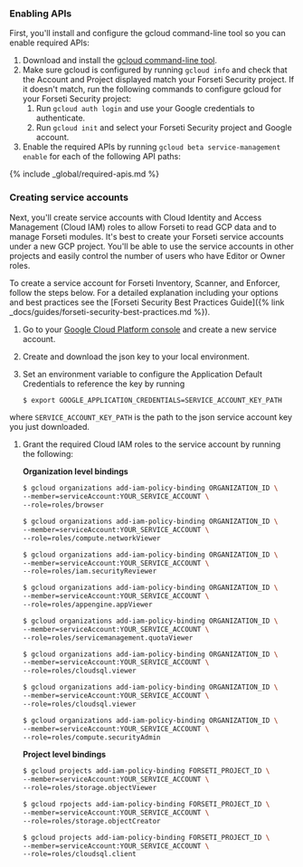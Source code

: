 ### Enabling APIs

First, you'll install and configure the gcloud command-line tool so you can
enable required APIs:

  1. Download and install the [gcloud command-line tool](https://cloud.google.com/sdk/gcloud/).
  1. Make sure gcloud is configured by running `gcloud info` and check that the
  Account and Project displayed match your Forseti Security project. If it
  doesn't match, run the following commands to configure gcloud for your
  Forseti Security project:
      1. Run `gcloud auth login` and use your Google credentials to authenticate.
      1. Run `gcloud init` and select your Forseti Security project and Google
      account.
  1. Enable the required APIs by running `gcloud beta service-management enable`
  for each of the following API paths:
  
  {% include _global/required-apis.md %}

### Creating service accounts

Next, you'll create service accounts with Cloud Identity and Access Management
(Cloud IAM) roles to allow Forseti to read GCP data and to manage Forseti
modules. It's best to create your Forseti service accounts under a new GCP
project. You'll be able to use the service accounts in other projects and
easily control the number of users who have Editor or Owner roles.

To create a service account for Forseti Inventory, Scanner, and Enforcer,
follow the steps below. For a detailed explanation including your options and
best practices see the [Forseti Security Best Practices Guide]({% link _docs/guides/forseti-security-best-practices.md %}).

  1. Go to your [Google Cloud Platform console](https://console.cloud.google.com/iam-admin/serviceaccounts)
  and create a new service account.
  1. Create and download the json key to your local environment.
  1. Set an environment variable to configure the Application Default
  Credentials to reference the key by running
  
      ```bash
      $ export GOOGLE_APPLICATION_CREDENTIALS=SERVICE_ACCOUNT_KEY_PATH
      ``` 
          
  where `SERVICE_ACCOUNT_KEY_PATH` is the path to the json service account key
  you just downloaded.
  1. Grant the required Cloud IAM roles to the service account by running the
  following:
  
      **Organization level bindings**
      ```bash
      $ gcloud organizations add-iam-policy-binding ORGANIZATION_ID \
      --member=serviceAccount:YOUR_SERVICE_ACCOUNT \
      --role=roles/browser
      ```
      ```bash
      $ gcloud organizations add-iam-policy-binding ORGANIZATION_ID \
      --member=serviceAccount:YOUR_SERVICE_ACCOUNT \
      --role=roles/compute.networkViewer
      ```
      ```bash
      $ gcloud organizations add-iam-policy-binding ORGANIZATION_ID \
      --member=serviceAccount:YOUR_SERVICE_ACCOUNT \
      --role=roles/iam.securityReviewer
      ```
      ```bash
      $ gcloud organizations add-iam-policy-binding ORGANIZATION_ID \
      --member=serviceAccount:YOUR_SERVICE_ACCOUNT \
      --role=roles/appengine.appViewer
      ```
      ```bash
      $ gcloud organizations add-iam-policy-binding ORGANIZATION_ID \
      --member=serviceAccount:YOUR_SERVICE_ACCOUNT \
      --role=roles/servicemanagement.quotaViewer
      ```
      ```bash
      $ gcloud organizations add-iam-policy-binding ORGANIZATION_ID \
      --member=serviceAccount:YOUR_SERVICE_ACCOUNT \
      --role=roles/cloudsql.viewer
      ```
      ```bash
      $ gcloud organizations add-iam-policy-binding ORGANIZATION_ID \
      --member=serviceAccount:YOUR_SERVICE_ACCOUNT \
      --role=roles/cloudsql.viewer
      ```
      ```bash
      $ gcloud organizations add-iam-policy-binding ORGANIZATION_ID \
      --member=serviceAccount:YOUR_SERVICE_ACCOUNT \
      --role=roles/compute.securityAdmin
      ```
      
      **Project level bindings**
      ```bash
      $ gcloud projects add-iam-policy-binding FORSETI_PROJECT_ID \
      --member=serviceAccount:YOUR_SERVICE_ACCOUNT \
      --role=roles/storage.objectViewer
      ```
      ```bash
      $ gcloud rpojects add-iam-policy-binding FORSETI_PROJECT_ID \
      --member=serviceAccount:YOUR_SERVICE_ACCOUNT \
      --role=roles/storage.objectCreator
      ```
      ```bash
      $ gcloud projects add-iam-policy-binding FORSETI_PROJECT_ID \
      --member=serviceAccount:YOUR_SERVICE_ACCOUNT \
      --role=roles/cloudsql.client
      ```
